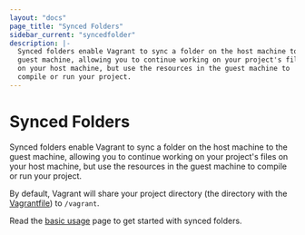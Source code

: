 ```yaml
---
layout: "docs"
page_title: "Synced Folders"
sidebar_current: "syncedfolder"
description: |-
  Synced folders enable Vagrant to sync a folder on the host machine to the
  guest machine, allowing you to continue working on your project's files
  on your host machine, but use the resources in the guest machine to
  compile or run your project.  
---
```


# Synced Folders

Synced folders enable Vagrant to sync a folder on the host machine to the
guest machine, allowing you to continue working on your project's files
on your host machine, but use the resources in the guest machine to
compile or run your project.

By default, Vagrant will share your project directory (the directory
with the [Vagrantfile](/docs/vagrantfile/)) to `/vagrant`.

Read the [basic usage](/docs/synced-folders/basic_usage.html) page to get started
with synced folders.

